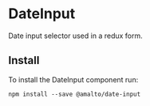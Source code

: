 # DateInput

Date input selector used in a redux form.

## Install
To install the DateInput component run:
```terminal
npm install --save @amalto/date-input
```